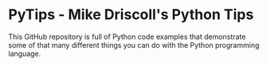 # PyTips - Mike Driscoll's Python Tips

This GitHub repository is full of Python code examples that demonstrate some of that many different things you can do with the Python programming language.